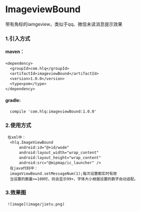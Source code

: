# ImageviewBound
带有角标的iamgeview，类似于qq、微信未读消息提示效果

### 1.引入方式
#### maven：
    <dependency>
      <groupId>com.hlq</groupId>
      <artifactId>imageviewBound</artifactId>
      <version>1.0.0</version>
      <type>pom</type>
    </dependency>
#### gradle:
      compile 'com.hlq:imageviewBound:1.0.0'
### 2.使用方式
     在xml中：
      <hlq.ImageViewBound
          android:id="@+id/wode"
          android:layout_width="wrap_content"
          android:layout_height="wrap_content"
          android:src="@mipmap/ic_launcher" />
      在java代码中：
      imageViewBound.setMessageNum(1);每次设置都实时有效
      当设置的数量>=100时，则会显示99+，字体大小根据设置的数字自动适配。
### 3.效果图
     ![image](image/jietu.png)
    
      
